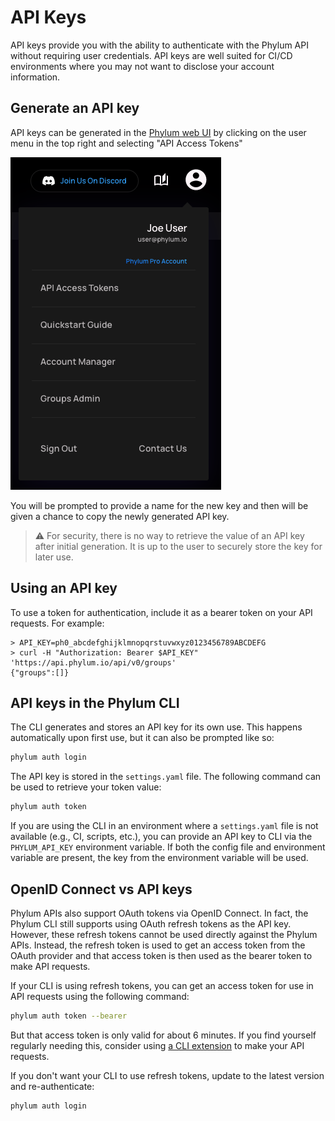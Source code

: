 # API Keys

API keys provide you with the ability to authenticate with the Phylum API without requiring user credentials. API keys are well suited for CI/CD environments where you may not want to disclose your account information.

## Generate an API key

API keys can be generated in the [Phylum web UI][ui-tokens] by clicking on the user menu in the top right and selecting "API Access Tokens"

[ui-tokens]: https://app.phylum.io/tokens/list

![user menu](../../assets/user-menu.png)

You will be prompted to provide a name for the new key and then will be given a chance to copy the newly generated API key.

> ⚠️ For security, there is no way to retrieve the value of an API key after initial generation. It is up to the user to securely store the key for later use.

## Using an API key

To use a token for authentication, include it as a bearer token on your API requests. For example:

```sh-session
> API_KEY=ph0_abcdefghijklmnopqrstuvwxyz0123456789ABCDEFG
> curl -H "Authorization: Bearer $API_KEY" 'https://api.phylum.io/api/v0/groups'
{"groups":[]}
```

## API keys in the Phylum CLI

The CLI generates and stores an API key for its own use. This happens automatically upon first use, but it can also be prompted like so:

```sh
phylum auth login
```

The API key is stored in the `settings.yaml` file. The following command can be used to retrieve your token value:

```sh
phylum auth token
```

If you are using the CLI in an environment where a `settings.yaml` file is not available (e.g., CI, scripts, etc.), you can provide an API key to CLI via the `PHYLUM_API_KEY` environment variable. If both the config file and environment variable are present, the key from the environment variable will be used.

## OpenID Connect vs API keys

Phylum APIs also support OAuth tokens via OpenID Connect. In fact, the Phylum CLI still supports using OAuth refresh tokens as the API key. However, these refresh tokens cannot be used directly against the Phylum APIs. Instead, the refresh token is used to get an access token from the OAuth provider and that access token is then used as the bearer token to make API requests.

If your CLI is using refresh tokens, you can get an access token for use in API requests using the following command:

```sh
phylum auth token --bearer
```

But that access token is only valid for about 6 minutes. If you find yourself regularly needing this, consider using [a CLI extension][extensions-rest-api] to make your API requests.

[extensions-rest-api]: ../cli/extensions/extension_rest_api.md

If you don't want your CLI to use refresh tokens, update to the latest version and re-authenticate:

```sh
phylum auth login
```
